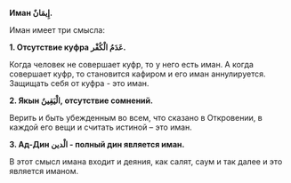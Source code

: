 **Иман إِيمَانٌ.**

Иман имеет три смысла:

**1. Отсутствие куфра عَدَمُ الْكُفْر.** 

Когда человек не совершает куфр, то у него есть иман. А когда совершает
куфр, то становится кафиром и его иман аннулируется. Защищать себя от
куфра - это иман. 

**2. Якын الْیَقِینُ, отсутствие сомнений.** 

Верить и быть убежденным во всем, что сказано в Откровении, в каждой его вещи и считать истиной – это
иман. 


**3. Ад-Дин الْدين - полный дин является иман.**

В этот смысл имана входит и деяния, как салят, саум и так далее и это является иманом. 